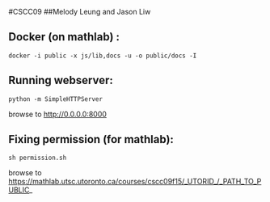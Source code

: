 #CSCC09
##Melody Leung and Jason Liw

Docker (on mathlab) :
---------------------
```
docker -i public -x js/lib,docs -u -o public/docs -I
```
Running webserver:
------------------
```
python -m SimpleHTTPServer
```
browse to http://0.0.0.0:8000


Fixing permission (for mathlab):
--------------------------------
```
sh permission.sh
```
browse to https://mathlab.utsc.utoronto.ca/courses/cscc09f15/_UTORID_/_PATH_TO_PUBLIC_
